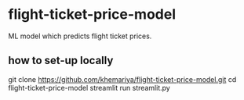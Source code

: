 # flight-ticket-price-model
ML model which predicts flight ticket prices. 

## how to set-up locally

git clone https://github.com/khemariya/flight-ticket-price-model.git
cd flight-ticket-price-model
streamlit run streamlit.py

